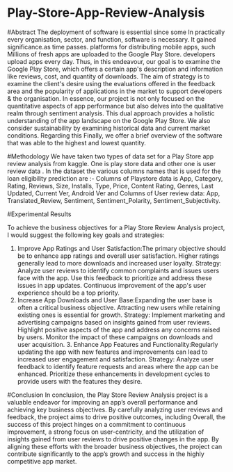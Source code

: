 # Play-Store-App-Review-Analysis

#Abstract 
The deployment of software is essential since some In practically every organisation, sector, and function, software is necessary. It gained significance.as time passes. platforms for distributing mobile apps, such Millions of fresh apps are uploaded to the Google Play Store. developers upload apps every day. Thus, in this endeavour, our goal is to examine the Google Play Store, which offers a certain app's description and information like reviews, cost, and quantity of downloads. The aim of strategy is to examine the client's desire using the evaluations offered in the feedback area and the popularity of applications in the market to support developers & the organisation. In essence, our project is not only focused on the quantitative aspects of app performance but also delves into the qualitative realm through sentiment analysis. This dual approach provides a holistic understanding of the app landscape on the Google Play Store. We also consider sustainability by examining historical data and current market conditions. Regarding this Finally, we offer a brief overview of the software that was able to the highest and lowest quantity.

#Methodology
We have taken two types of data set for a Play Store app review analysis from kaggle. One is   play store data and other one is user review data . In the dataset the various columns names that is used for the loan eligibility prediction are :- Columns of Playstore data is App, Category, Rating, Reviews, Size, Installs, Type, Price, Content Rating, Genres, Last Updated, Current Ver, Android Ver and Columns of User review data: App, Translated_Review, Sentiment, Sentiment_Polarity, Sentiment_Subjectivity.

#Experimental Results

To achieve the business objectives for a Play Store Review Analysis project, I would suggest the following key goals and strategies:
1. Improve App Ratings and User Satisfaction:The primary objective should be to enhance app ratings and overall user satisfaction. Higher ratings generally lead to more downloads and increased user loyalty. Strategy: Analyze user reviews to identify common complaints and issues users face with the app. Use this feedback to prioritize and address these issues in app updates. Continuous improvement of the app's user experience should be a top priority.
2. Increase App Downloads and User Base:Expanding the user base is often a critical business objective. Attracting new users while retaining existing ones is essential for growth. Strategy: Implement marketing and advertising campaigns based on insights gained from user reviews. Highlight positive aspects of the app and address any concerns raised by users. Monitor the impact of these campaigns on downloads and user acquisition. 3. Enhance App Features and Functionality:Regularly updating the app with new features and improvements can lead to increased user engagement and satisfaction. Strategy: Analyze user feedback to identify feature requests and areas where the app can be enhanced. Prioritize these enhancements in development cycles to provide users with the features they desire.

#Conclusion
In conclusion, the Play Store Review Analysis project is a valuable endeavor for improving an app’s overall performance and achieving key business objectives. By carefully analyzing user reviews and feedback, the project aims to drive positive outcomes, including Overall, the success of this project hinges on a commitment to continuous improvement, a strong focus on user-centricity, and the utilization of insights gained from user reviews to drive positive changes in the app. By aligning these efforts with the broader business objectives, the project can contribute significantly to the app’s growth and success in the highly competitive app market.

